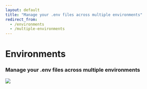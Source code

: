 ```yaml
---
layout: default
title: "Manage your .env files across multiple environments"
redirect_from:
  - /environments
  - /multiple-environments
---
```


<div class="row">
  <div class="col-lg-8 offset-lg-2">
    <h1 class="text-center h5 text-secondary font-monospace mt-5 pb-0 mb-0 fw-normal">Environments</h1>
    <h3 class="text-center h2 fw-bold">Manage your .env files across multiple environments</h3>
  </div>
</div>

<div class="row mb-5">
  <div class="col-lg-6 offset-lg-3">
    <img src="https://res.cloudinary.com/dotenv-org/image/upload/v1673976059/multiple-environments-dd9fb70b646a091813ec5be6b67f0e524be605b31467985f96dcafc5bc9a30e3_rtsye7.gif" class="w-100 border border-4 rounded" />
  </div>
</div>
